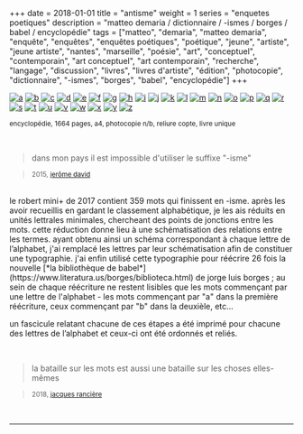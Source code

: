 +++
date = 2018-01-01
title = "antisme"
weight = 1
series = "enquetes poetiques"
description = "matteo demaria / dictionnaire / -ismes / borges / babel / encyclopédie"
tags = ["matteo", "demaria", "matteo demaria", "enquête", "enquêtes", "enquêtes poétiques", "poétique", "jeune", "artiste", "jeune artiste", "nantes", "marseille", "poésie", "art", "conceptuel", "contemporain", "art conceptuel", "art contemporain", "recherche", "langage", "discussion", "livres", "livres d'artiste", "édition", "photocopie", "dictionnaire", "-ismes", "borges", "babel", "encyclopédie"]
+++

[![a](/images/antisme/a.gif)](/pdfs/antisme/a.pdf)
[![b](/images/antisme/b.gif)](/pdfs/antisme/b.pdf)
[![c](/images/antisme/c.gif)](/pdfs/antisme/c.pdf)
[![d](/images/antisme/d.gif)](/pdfs/antisme/d.pdf)
[![e](/images/antisme/e.gif)](/pdfs/antisme/e.pdf)
[![f](/images/antisme/f.gif)](/pdfs/antisme/f.pdf)
[![g](/images/antisme/g.gif)](/pdfs/antisme/g.pdf)
[![h](/images/antisme/h.gif)](/pdfs/antisme/h.pdf)
[![i](/images/antisme/i.gif)](/pdfs/antisme/i.pdf)
[![j](/images/antisme/j.gif)](/pdfs/antisme/j.pdf)
[![k](/images/antisme/k.gif)](/pdfs/antisme/k.pdf)
[![l](/images/antisme/l.gif)](/pdfs/antisme/l.pdf)
[![m](/images/antisme/m.gif)](/pdfs/antisme/m.pdf)
[![n](/images/antisme/n.gif)](/pdfs/antisme/n.pdf)
[![o](/images/antisme/o.gif)](/pdfs/antisme/o.pdf)
[![p](/images/antisme/p.gif)](/pdfs/antisme/p.pdf)
[![q](/images/antisme/q.gif)](/pdfs/antisme/q.pdf)
[![r](/images/antisme/r.gif)](/pdfs/antisme/r.pdf)
[![s](/images/antisme/s.gif)](/pdfs/antisme/s.pdf)
[![t](/images/antisme/t.gif)](/pdfs/antisme/t.pdf)
[![u](/images/antisme/u.gif)](/pdfs/antisme/u.pdf)
[![v](/images/antisme/v.gif)](/pdfs/antisme/v.pdf)
[![w](/images/antisme/w.gif)](/pdfs/antisme/w.pdf)
[![x](/images/antisme/x.gif)](/pdfs/antisme/x.pdf)
[![y](/images/antisme/y.gif)](/pdfs/antisme/y.pdf)
[![z](/images/antisme/z.gif)](/pdfs/antisme/z.pdf)

<sup>encyclopédie, 1664 pages, a4, photocopie n/b, reliure copte, livre unique</sup>

<br/>

>dans mon pays il est impossible d'utiliser le suffixe "-isme"

><sup>2015, [jerôme david](https://youtu.be/D0NrkE-XcVU?t=1646)</sup>

<br/>
le robert mini+ de 2017 contient 359 mots qui finissent en -isme. après les avoir recueillis en gardant le classement alphabétique, je les ais réduits en unités lettrales minimales, chercheant des points de jonctions entre les mots. cette réduction donne lieu à une schématisation des relations entre les termes. ayant obtenu ainsi un schéma correspondant à chaque lettre de l’alphabet, j'ai remplacé les lettres par leur schématisation afin de constituer une typographie. j'ai enfin utilisé cette typographie pour réécrire 26 fois la nouvelle [*la bibliothèque de babel*](https://www.literatura.us/borges/biblioteca.html) de jorge luis borges ; au sein de chaque réécriture ne restent lisibles que les mots commençant par une lettre de l'alphabet - les mots commençant par "a" dans la première réécriture, ceux commençant par "b" dans la deuxièle, etc...  

un fascicule relatant chacune de ces étapes a été imprimé pour chacune des lettres de l’alphabet et ceux-ci ont été ordonnés et reliés.  

<br/>

>la bataille sur les mots est aussi une bataille sur les choses elles-mêmes

><sup>2018, [jacques rancière](http://universitepopulairetoulouse.fr/spip.php?article1400)</sup>

<br/>
<hr>
